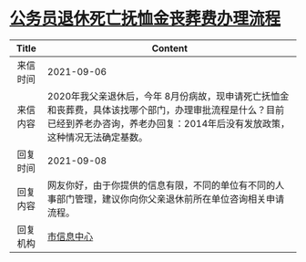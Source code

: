 # <a href="http://www.shangluo.gov.cn/zmhd/ldxxxx.jsp?urltype=leadermail.LeaderMailContentUrl&wbtreeid=1112&leadermailid=7796">公务员退休死亡抚恤金丧葬费办理流程</a>
|Title|Content|
|:---:|---|
|来信时间|2021-09-06|
|来信内容|2020年我父亲退休后，今年 8月份病故，现申请死亡抚恤金和丧葬费，具体该找哪个部门，办理审批流程是什么？目前已经到养老办咨询，养老办回复：2014年后没有发放政策，这种情况无法确定基数。|
|回复时间|2021-09-08|
|回复内容|网友你好，由于你提供的信息有限，不同的单位有不同的人事部门管理，建议你向你父亲退休前所在单位咨询相关申请流程。|
|回复机构|<a href="../../categories/agencies/市信息中心.md">市信息中心</a>|
